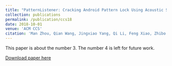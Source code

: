 ```yaml
---
title: "PatternListener: Cracking Android Pattern Lock Using Acoustic Signals. "
collection: publications
permalink: /publication/ccs18
date: 2018-10-01
venue: 'ACM CCS'
citation: 'Man Zhou, Qian Wang, Jingxiao Yang, Qi Li, Feng Xiao, Zhibo Wang, Xiaofeng Chen.'
---
```

This paper is about the number 3. The number 4 is left for future work.

[Download paper here](https://fxiao.me/files/ccs18.pdf)

